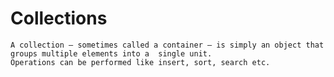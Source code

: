 # Collections

	A collection — sometimes called a container — is simply an object that groups multiple elements into a 	single unit. 
	Operations can be performed like insert, sort, search etc.
	
	